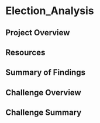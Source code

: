 # Election_Analysis

## Project Overview

## Resources

## Summary of Findings

## Challenge Overview

## Challenge Summary
